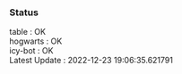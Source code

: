 ### Status


table : OK  
hogwarts : OK  
icy-bot : OK  
Latest Update : 2022-12-23 19:06:35.621791
